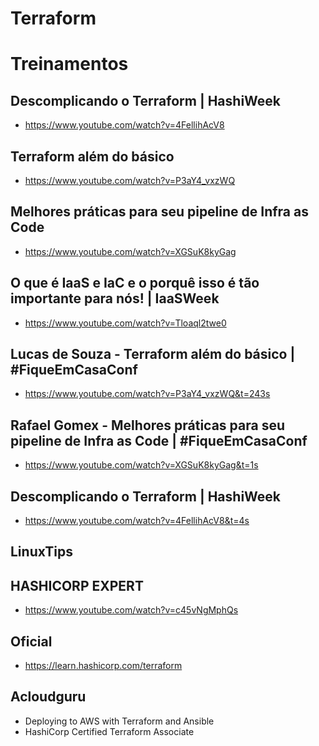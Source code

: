 # Terraform

# Treinamentos 
## Descomplicando o Terraform | HashiWeek
- https://www.youtube.com/watch?v=4FellihAcV8

## Terraform além do básico
- https://www.youtube.com/watch?v=P3aY4_vxzWQ

##  Melhores práticas para seu pipeline de Infra as Code
- https://www.youtube.com/watch?v=XGSuK8kyGag

## O que é IaaS e IaC e o porquê isso é tão importante para nós! | IaaSWeek
- https://www.youtube.com/watch?v=Tloaql2twe0

## Lucas de Souza - Terraform além do básico | #FiqueEmCasaConf
- https://www.youtube.com/watch?v=P3aY4_vxzWQ&t=243s

## Rafael Gomex - Melhores práticas para seu pipeline de Infra as Code | #FiqueEmCasaConf
- https://www.youtube.com/watch?v=XGSuK8kyGag&t=1s

## Descomplicando o Terraform | HashiWeek
- https://www.youtube.com/watch?v=4FellihAcV8&t=4s

## LinuxTips
## HASHICORP EXPERT
- https://www.youtube.com/watch?v=c45vNgMphQs

## Oficial
- https://learn.hashicorp.com/terraform

## Acloudguru
- Deploying to AWS with Terraform and Ansible
- HashiCorp Certified Terraform Associate

